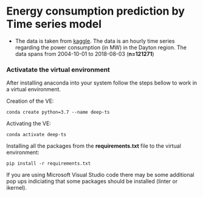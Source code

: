# Energy consumption prediction by Time series model 


* The data is taken from [kaggle](https://www.kaggle.com/robikscube/hourly-energy-consumption). The data is an hourly time series regarding the power consumption (in MW) in the Dayton region. The data spans from 2004-10-01 to 2018-08-03 (**n=121271**)


### Activatate the virtual environment

After installing anaconda into your system follow the steps bellow to work in a virtual environment.

Creation of the VE:
```
conda create python=3.7 --name deep-ts
```

Activating the VE:
```
conda activate deep-ts
```

Installing all the packages from the **requirements.txt** file to the virtual environment:
```
pip install -r requirements.txt
```

If you are using Microsoft Visual Studio code there may be some additional pop ups indiciating that some packages should be installed (linter or ikernel). 

